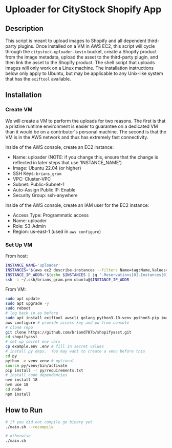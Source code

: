 # Uploader for CityStock Shopify App

## Description
This script is meant to upload images to Shopify and all dependent third-party plugins.  Once installed on a VM in AWS EC2, this script will cycle through the `citystock-uploader-kevin` bucket, create a Shopify product from the image metadata, upload the asset to the third-party plugin, and then link the asset to the Shopify product.  The shell script that uploads images will only work on a Linux machine.  The installation instructions below only apply to Ubuntu, but may be applicable to any Unix-like system that has the `exiftool` available.

## Installation
### Create VM
We will create a VM to perform the uploads for two reasons.  The first is that a pristine runtime environment is easier to guarantee on a dedicated VM than it would be on a contributor's personal machine.  The second is that the VM is in the AWS network and thus has extremely fast connectivity.

Inside of the AWS console, create an EC2 instance:
* Name: uploader (NOTE: if you change this, ensure that the change is reflected in later steps that use 'INSTANCE_NAME')
* Image: Ubuntu 22.04 (or higher)
* SSH Keys: `brians_gram`
* VPC: Cluster-VPC
* Subnet: Public-Subnet-1
* Auto-Assign Public IP: Enable
* Security Group: ssh-anywhere

Inside of the AWS console, create an IAM user for the EC2 instance:
* Access Type: Programmatic access
* Name: uploader
* Role: S3-Admin
* Region: us-east-1 (used in `aws configure`)

### Set Up VM
From host:
```bash
INSTANCE_NAME='uploader'
INSTANCES="$(aws ec2 describe-instances --filters Name=tag:Name,Values="$INSTANCE_NAME")"
INSTANCE_IP_ADDR="$(echo $INSTANCES | jq '.Reservations[0].Instances[0].PublicIpAddress' | tr -d '"')"
ssh -i ~/.ssh/brians_gram.pem ubuntu@$INSTANCE_IP_ADDR
```

From VM:
```bash
sudo apt update
sudo apt upgrade -y
sudo reboot
# log back in as before
sudo apt install exiftool awscli golang python3.10-venv python3-pip imagemagick ffmpeg nvm
aws configure # provide access key and pw from console
# clone repo
git clone https://github.com/briand787b/shopifyasst.git
cd shopifyasst
# set up secret env vars
cp example.env .env # fill in secret values
# install py deps.  You may want to create a venv before this
cd py
python -m venv venv # optional
source py/venv/bin/activate
pip install -r py/requirements.txt
# install node dependencies
nvm install 18
nvm use 18
cd node
npm install
```

## How to Run
```bash
# if you did not compile go binary yet
./main.sh --recompile

# otherwise
./main.sh
```
